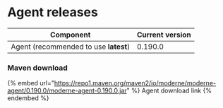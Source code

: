 # Agent releases

| Component                             | Current version |
| ------------------------------------- | --------------- |
| Agent (recommended to use **latest**) | 0.190.0         |

### Maven download

{% embed url="https://repo1.maven.org/maven2/io/moderne/moderne-agent/0.190.0/moderne-agent-0.190.0.jar" %}
Agent download link
{% endembed %}
